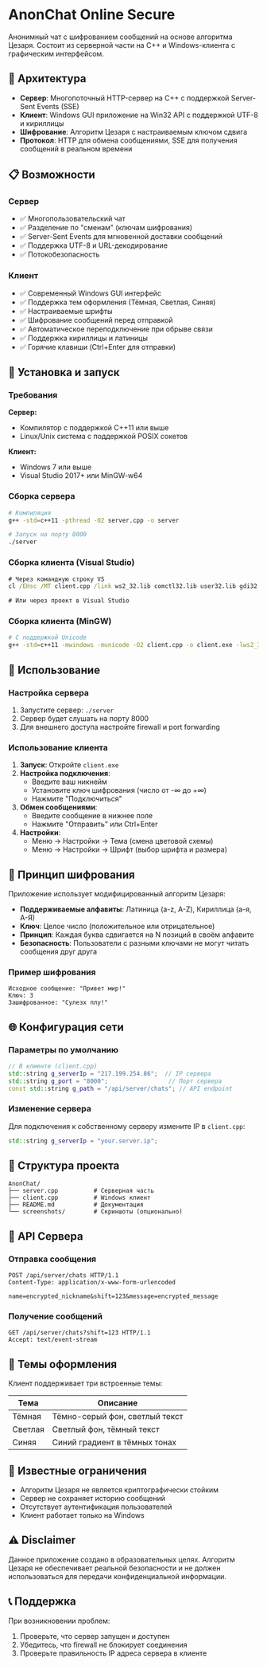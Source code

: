 # AnonChat Online Secure

Анонимный чат с шифрованием сообщений на основе алгоритма Цезаря. Состоит из серверной части на C++ и Windows-клиента с графическим интерфейсом.

## 🔧 Архитектура

- **Сервер**: Многопоточный HTTP-сервер на C++ с поддержкой Server-Sent Events (SSE)
- **Клиент**: Windows GUI приложение на Win32 API с поддержкой UTF-8 и кириллицы
- **Шифрование**: Алгоритм Цезаря с настраиваемым ключом сдвига
- **Протокол**: HTTP для обмена сообщениями, SSE для получения сообщений в реальном времени

## 📋 Возможности

### Сервер
- ✅ Многопользовательский чат
- ✅ Разделение по "сменам" (ключам шифрования)
- ✅ Server-Sent Events для мгновенной доставки сообщений
- ✅ Поддержка UTF-8 и URL-декодирование
- ✅ Потокобезопасность

### Клиент
- ✅ Современный Windows GUI интерфейс
- ✅ Поддержка тем оформления (Тёмная, Светлая, Синяя)
- ✅ Настраиваемые шрифты
- ✅ Шифрование сообщений перед отправкой
- ✅ Автоматическое переподключение при обрыве связи
- ✅ Поддержка кириллицы и латиницы
- ✅ Горячие клавиши (Ctrl+Enter для отправки)

## 🚀 Установка и запуск

### Требования

**Сервер:**
- Компилятор с поддержкой C++11 или выше
- Linux/Unix система с поддержкой POSIX сокетов

**Клиент:**
- Windows 7 или выше
- Visual Studio 2017+ или MinGW-w64

### Сборка сервера

```bash
# Компиляция
g++ -std=c++11 -pthread -O2 server.cpp -o server

# Запуск на порту 8000
./server
```

### Сборка клиента (Visual Studio)

```cmd
# Через командную строку VS
cl /EHsc /MT client.cpp /link ws2_32.lib comctl32.lib user32.lib gdi32.lib comdlg32.lib

# Или через проект в Visual Studio
```

### Сборка клиента (MinGW)

```bash
# С поддержкой Unicode
g++ -std=c++11 -mwindows -municode -O2 client.cpp -o client.exe -lws2_32 -lcomctl32 -luser32 -lgdi32 -lcomdlg32
```

## 📖 Использование

### Настройка сервера

1. Запустите сервер: `./server`
2. Сервер будет слушать на порту 8000
3. Для внешнего доступа настройте firewall и port forwarding

### Использование клиента

1. **Запуск**: Откройте `client.exe`
2. **Настройка подключения**:
   - Введите ваш никнейм
   - Установите ключ шифрования (число от -∞ до +∞)
   - Нажмите "Подключиться"
3. **Обмен сообщениями**:
   - Введите сообщение в нижнее поле
   - Нажмите "Отправить" или Ctrl+Enter
4. **Настройки**:
   - Меню → Настройки → Тема (смена цветовой схемы)
   - Меню → Настройки → Шрифт (выбор шрифта и размера)

## 🔐 Принцип шифрования

Приложение использует модифицированный алгоритм Цезаря:

- **Поддерживаемые алфавиты**: Латиница (a-z, A-Z), Кириллица (а-я, А-Я)
- **Ключ**: Целое число (положительное или отрицательное)
- **Принцип**: Каждая буква сдвигается на N позиций в своём алфавите
- **Безопасность**: Пользователи с разными ключами не могут читать сообщения друг друга

### Пример шифрования

```
Исходное сообщение: "Привет мир!"
Ключ: 3
Зашифрованное: "Сулезх плу!"
```

## 🌐 Конфигурация сети

### Параметры по умолчанию

```cpp
// В клиенте (client.cpp)
std::string g_serverIp = "217.199.254.86";  // IP сервера
std::string g_port = "8000";                 // Порт сервера
const std::string g_path = "/api/server/chats"; // API endpoint
```

### Изменение сервера

Для подключения к собственному серверу измените IP в `client.cpp`:

```cpp
std::string g_serverIp = "your.server.ip";
```

## 📁 Структура проекта

```
AnonChat/
├── server.cpp          # Серверная часть
├── client.cpp          # Windows клиент
├── README.md           # Документация
└── screenshots/        # Скриншоты (опционально)
```

## 🔧 API Сервера

### Отправка сообщения
```http
POST /api/server/chats HTTP/1.1
Content-Type: application/x-www-form-urlencoded

name=encrypted_nickname&shift=123&message=encrypted_message
```

### Получение сообщений
```http
GET /api/server/chats?shift=123 HTTP/1.1
Accept: text/event-stream
```

## 🎨 Темы оформления

Клиент поддерживает три встроенные темы:

| Тема | Описание |
|------|----------|
| Тёмная | Тёмно-серый фон, светлый текст |
| Светлая | Светлый фон, тёмный текст |
| Синяя | Синий градиент в тёмных тонах |

## 🐛 Известные ограничения

- Алгоритм Цезаря не является криптографически стойким
- Сервер не сохраняет историю сообщений
- Отсутствует аутентификация пользователей
- Клиент работает только на Windows

## ⚠️ Disclaimer

Данное приложение создано в образовательных целях. Алгоритм Цезаря не обеспечивает реальной безопасности и не должен использоваться для передачи конфиденциальной информации.

## 📞 Поддержка

При возникновении проблем:
1. Проверьте, что сервер запущен и доступен
2. Убедитесь, что firewall не блокирует соединения
3. Проверьте правильность IP адреса сервера в клиенте
